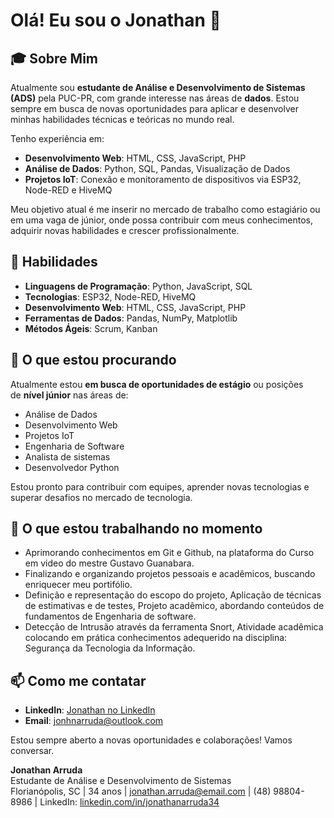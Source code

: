 # Olá! Eu sou o Jonathan 👋

[](https://github.com/JonhnCod/JonhnCod/blob/main/README.md#ol%C3%A1--eu-sou-o-jonathan)

## 🎓 Sobre Mim

[](https://github.com/JonhnCod/JonhnCod/blob/main/README.md#-sobre-mim)

Atualmente sou **estudante de Análise e Desenvolvimento de Sistemas (ADS)** pela PUC-PR, com grande interesse nas áreas de **dados**. Estou sempre em busca de novas oportunidades para aplicar e desenvolver minhas habilidades técnicas e teóricas no mundo real.

Tenho experiência em:

- **Desenvolvimento Web**: HTML, CSS, JavaScript, PHP
- **Análise de Dados**: Python, SQL, Pandas, Visualização de Dados
- **Projetos IoT**: Conexão e monitoramento de dispositivos via ESP32, Node-RED e HiveMQ

Meu objetivo atual é me inserir no mercado de trabalho como estagiário ou em uma vaga de júnior, onde possa contribuir com meus conhecimentos, adquirir novas habilidades e crescer profissionalmente.

## 🚀 Habilidades

[](https://github.com/JonhnCod/JonhnCod/blob/main/README.md#-habilidades)

- **Linguagens de Programação**: Python, JavaScript, SQL
- **Tecnologias**: ESP32, Node-RED, HiveMQ
- **Desenvolvimento Web**: HTML, CSS, JavaScript, PHP
- **Ferramentas de Dados**: Pandas, NumPy, Matplotlib
- **Métodos Ágeis**: Scrum, Kanban

## 💼 O que estou procurando

[](https://github.com/JonhnCod/JonhnCod/blob/main/README.md#-o-que-estou-procurando)

Atualmente estou **em busca de oportunidades de estágio** ou posições de **nível júnior** nas áreas de:

- Análise de Dados
- Desenvolvimento Web
- Projetos IoT
- Engenharia de Software
- Analista de sistemas
- Desenvolvedor Python

Estou pronto para contribuir com equipes, aprender novas tecnologias e superar desafios no mercado de tecnologia.

## 🌱 O que estou trabalhando no momento

[](https://github.com/JonhnCod/JonhnCod/blob/main/README.md#-o-que-estou-trabalhando-no-momento)

- Aprimorando conhecimentos em Git e Github, na plataforma do Curso em video do mestre Gustavo Guanabara.
- Finalizando e organizando projetos pessoais e acadêmicos, buscando enriquecer meu portifólio.
- Definição e representação do escopo do projeto, Aplicação de técnicas de estimativas e de testes, Projeto acadêmico, abordando conteúdos de fundamentos de Engenharia de software.
- Detecção de Intrusão através da ferramenta Snort, Atividade acadêmica colocando em prática conhecimentos adequerido na disciplina: Segurança da Tecnologia da Informação.

## 📫 Como me contatar

[](https://github.com/JonhnCod/JonhnCod/blob/main/README.md#-como-me-contatar)

- **LinkedIn**: [Jonathan no LinkedIn](https://www.linkedin.com/in/jonathanarruda34)
- **Email**: [jonhnarruda@outlook.com](mailto:jonhnarruda@outlook.com)

Estou sempre aberto a novas oportunidades e colaborações! Vamos conversar.



**Jonathan Arruda**  
Estudante de Análise e Desenvolvimento de Sistemas  
Florianópolis, SC | 34 anos | jonathan.arruda@email.com | (48) 98804-8986 | LinkedIn: [linkedin.com/in/jonathanarruda34](https://www.linkedin.com/in/jonathanarruda34)
